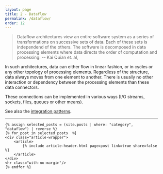 ```yaml
---
layout: page
title: 2 - Dataflow
permalink: /dataflow/
order: 12
---
```

>Dataflow architectures view an entire software system
as a series of transformations on successive sets of data.
>Each of these sets is independend of the others.
>The software is decomposed in data processing elements where data directs the order of computation and processing.
> -- Kai Quian et. al,

In such architectures, data can either flow in linear fashion,
or in cycles or any other topology of processing elements.
Regardless of the structure, data always moves from one element
to another. There is usually no other interaction or dependency
between the processing elements than these data connectors.

These connections can be implemented in various ways (I/O streams,
  sockets, files, queues or other means).

See also the [integration patterns](/integration).  


<div id="search-results">
    <hr id="first-hr" class="with-no-margin"/>


    {% assign selected_posts = (site.posts | where: "category", "dataflow") | reverse %}
    {% for post in selected_posts  %}
    <div class="article-wrapper">
        <article>
            {% include article-header.html page=post link=true share=false %}
        </article>
    </div>
    <hr class="with-no-margin"/>
    {% endfor %}
</div>
